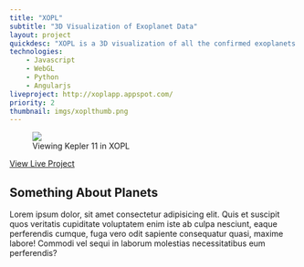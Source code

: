 ```yaml
---
title: "XOPL"
subtitle: "3D Visualization of Exoplanet Data"
layout: project
quickdesc: "XOPL is a 3D visualization of all the confirmed exoplanets that had been discovered in the universe at the time of making this project."
technologies:
    - Javascript
    - WebGL
    - Python
    - Angularjs
liveproject: http://xoplapp.appspot.com/
priority: 2
thumbnail: imgs/xoplthumb.png
---
```


<div class="text-center big-figure">
    <figure class="figure">
        <img src="http://via.placeholder.com/600x350">
        <figcaption class="figure-caption text-center">Viewing Kepler 11 in XOPL</figcaption>
    </figure>
    <a href="{{page.liveproject}}" class="btn btn-lg btn-secondary"><i class="fa fa-globe"></i> View Live Project</a>
</div>

## Something About Planets

Lorem ipsum dolor, sit amet consectetur adipisicing elit. Quis et suscipit quos veritatis cupiditate voluptatem enim iste ab culpa nesciunt, eaque perferendis cumque, fuga vero odit sapiente consequatur quasi, maxime labore! Commodi vel sequi in laborum molestias necessitatibus eum perferendis?
